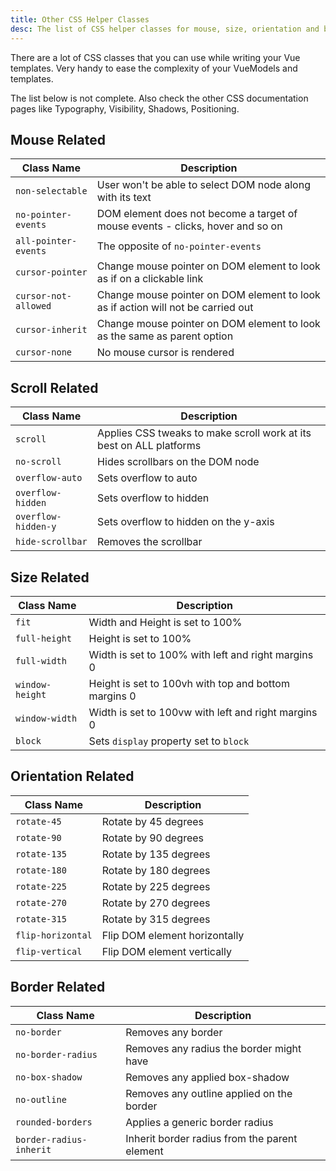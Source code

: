```yaml
---
title: Other CSS Helper Classes
desc: The list of CSS helper classes for mouse, size, orientation and border that are supplied by Quasar.
---
```

There are a lot of CSS classes that you can use while writing your Vue templates. Very handy to ease the complexity of your VueModels and templates.

The list below is not complete. Also check the other CSS documentation pages like Typography, Visibility, Shadows, Positioning.

## Mouse Related

| Class Name | Description |
| --- | --- |
| `non-selectable` | User won't be able to select DOM node along with its text |
| `no-pointer-events` | DOM element does not become a target of mouse events - clicks, hover and so on |
| `all-pointer-events` | The opposite of `no-pointer-events` |
| `cursor-pointer` | Change mouse pointer on DOM element to look as if on a clickable link |
| `cursor-not-allowed` | Change mouse pointer on DOM element to look as if action will not be carried out |
| `cursor-inherit` | Change mouse pointer on DOM element to look as the same as parent option |
| `cursor-none` | No mouse cursor is rendered |

## Scroll Related

| Class Name | Description |
| --- | --- |
| `scroll` | Applies CSS tweaks to make scroll work at its best on ALL platforms |
| `no-scroll` | Hides scrollbars on the DOM node |
| `overflow-auto` | Sets overflow to auto |
| `overflow-hidden` | Sets overflow to hidden |
| `overflow-hidden-y` | Sets overflow to hidden on the y-axis |
| `hide-scrollbar` | Removes the scrollbar |

## Size Related
| Class Name | Description |
| --- | --- |
| `fit` | Width and Height is set to 100% |
| `full-height` | Height is set to 100% |
| `full-width` | Width is set to 100% with left and right margins 0 |
| `window-height` | Height is set to 100vh with top and bottom margins 0 |
| `window-width` | Width is set to 100vw with left and right margins 0 |
| `block` | Sets `display` property set to `block` |

## Orientation Related
| Class Name | Description |
| --- | --- |
| `rotate-45` | Rotate by 45 degrees |
| `rotate-90` | Rotate by 90 degrees |
| `rotate-135` | Rotate by 135 degrees |
| `rotate-180` | Rotate by 180 degrees |
| `rotate-225` | Rotate by 225 degrees |
| `rotate-270` | Rotate by 270 degrees |
| `rotate-315` | Rotate by 315 degrees |
| `flip-horizontal` | Flip DOM element horizontally |
| `flip-vertical` | Flip DOM element vertically |

## Border Related
| Class Name | Description |
| --- | --- |
| `no-border` | Removes any border |
| `no-border-radius` | Removes any radius the border might have |
| `no-box-shadow` | Removes any applied box-shadow |
| `no-outline` | Removes any outline applied on the border |
| `rounded-borders` | Applies a generic border radius |
| `border-radius-inherit` | Inherit border radius from the parent element |
